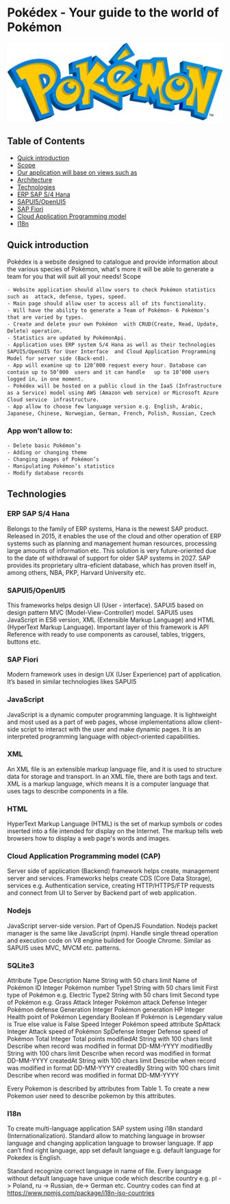 # Pokédex - Your guide to the world of Pokémon

![](./images/pokemon.png)

## Table of Contents

* [Quick introduction](#quick-introduction)	
* [Scope](#scope)	
* [Our application will base on views such as](#Our-application-will-base-on-views-such-as)
* [Architecture](#architecture)
* [Technologies](#technologies)	
* [ERP SAP S/4 Hana](#ERP-SAP-S/4-Hana)	
* [SAPUI5/OpenUI5](#SAPUI5/OpenUI5)	
* [SAP Fiori](#Sap-Fiori)	
* [Cloud Application Programming model](#cloud-application-programming-model)	
* [I18n](#i18n)


## Quick introduction

Pokédex is a website designed to catalogue and provide information about the various species of Pokémon, what's more it will be able to generate a team for you that will suit all your needs!
Scope

	- Website application should allow users to check Pokémon statistics such as  attack, defense, types, speed.
	- Main page should allow user to access all of its functionality.
	- Will have the ability to generate a Team of Pokémon- 6 Pokémon’s that are varied by types.
	- Create and delete your own Pokémon  with CRUD(Create, Read, Update, Delete) operation.
	- Statistics are updated by PokémonApi.
	- Application uses ERP system S/4 Hana as well as their technologies SAPUI5/OpenUI5 for User Interface  and Cloud Application Programming Model for server side (Back-end).
	- App will examine up to 120’000 request every hour. Database can contain up to 50’000  users and it can handle   up to 10’000 users logged in, in one moment. 
	- Pokédex will be hosted on a public cloud in the IaaS (Infrastructure as a Service) model using AWS (Amazon web service) or Microsoft Azure Cloud service 	infrastructure.
	- App allow to choose few language version e.g. English, Arabic, Japanese, Chinese, Norwegian, German, French, Polish, Russian, Czech 

### App won’t allow to:

	- Delete basic Pokémon’s
	- Adding or changing theme
	- Changing images of Pokémon’s
	- Manipulating Pokémon’s statistics
	- Modify database records 

## Technologies

 ### ERP SAP S/4 Hana

Belongs to the family of ERP systems, Hana is the newest SAP product. Released in 2015, it enables the use of the cloud and other operation of ERP systems such as planning and management human resources, processing large amounts of information etc. This solution is very future-oriented due to the date of withdrawal of support for older SAP systems in 2027. SAP provides its proprietary ultra-eficient database, which has proven itself in, among others, NBA, PKP, Harvard University etc.

### SAPUI5/OpenUI5

This frameworks helps design UI (User - interface). SAPUI5 based on design pattern MVC (Model-View-Controller) model. SAPUI5 uses JavaScript in ES6 version, XML (Extensible Markup Language) and HTML (HyperText Markup Language). Important layer of this framework is API Reference with ready to use components as carousel, tables, triggers, buttons etc. 
 

### SAP Fiori

Modern framework uses in design UX (User Experience) part of application. It’s based in similar technologies likes SAPUI5 


### JavaScript
JavaScript is a dynamic computer programming language. It is lightweight and most used as a part of web pages, whose implementations allow client-side script to interact with the user and make dynamic pages. It is an interpreted programming language with object-oriented capabilities.

### XML
An XML file is an extensible markup language file, and it is used to structure data for storage and transport. In an XML file, there are both tags and text.  XML is a markup language, which means it is a computer language that uses tags to describe components in a file.

### HTML
HyperText Markup Language (HTML) is the set of markup symbols or codes inserted into a file intended for display on the Internet. The markup tells web browsers how to display a web page's words and images.


### Cloud Application Programming model (CAP)

Server side of application (Backend) framework helps create, management server and services. Frameworks helps create CDS (Core Data Storage), services e.g. Authentication service, creating HTTP/HTTPS/FTP requests and  connect from UI to Server by Backend part of web application.

### Nodejs

JavaScript server-side version. Part of OpenJS Foundation. Nodejs packet manager is the same like JavaScript (npm). Handle single thread operation and execution code on V8 engine builded for Google Chrome. Similar as SAPUI5 uses MVC, MVCM etc. patterns. 


### SQLite3

Attribute	Type	Description
Name	String with 50 chars limit	Name of Pokémon
ID	Integer	Pokémon number
Type1	String with 50 chars limit	First type of Pokémon e.g. Electric
Type2	String with 50 chars limit	Second type of Pokémon e.g. Grass
Attack	Integer	Pokémon attack
Defense	Integer	Pokémon defense
Generation	Integer	Pokémon generation
HP	Integer	Health point of Pokémon
Legendary	Boolean	If Pokémon is Legendary value is True else value is False
Speed	Integer	Pokémon speed attribute
SpAttack	Integer	Attack speed of Pokémon
SpDefense	Integer	Defense speed of Pokémon
Total	Integer	Total points
modifiedAt	String with 100 chars limit	Describe when record was modified in format DD-MM-YYYY
modifiedBy	String with 100 chars limit	Describe when record was modified in format DD-MM-YYYY
createdAt	String with 100 chars limit	Describe when record was modified in format DD-MM-YYYY
createdBy	String with 100 chars limit	Describe when record was modified in format DD-MM-YYYY


Every Pokemon is described by attributes from Table 1. To create a new Pokemon user need to describe pokemon by this attributes.   

### I18n 

To create multi-language application SAP system using i18n standard (Internationalization). Standard allow to matching language in browser language and changing application language to browser language. If app can’t find right language, app set default language e.g. default language for Pokedex is English.

 
Standard recognize correct language in name of file. Every language without default language have unique code which describe country e.g.  pl -> Poland, ru -> Russian, de-> German etc. 
Country codes can find at https://www.npmjs.com/package/i18n-iso-countries



